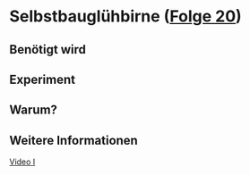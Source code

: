# Selbstbauglühbirne ([Folge 20](http://minkorrekt.de/methodisch-inkorrekt-folge-20-physics-viel-zu-ubertrieben/))

## Benötigt wird


## Experiment


## Warum?

## Weitere Informationen

[Video I](http://youtu.be/jcnY5_vY3Ac)